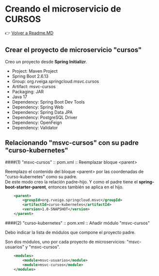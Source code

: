 # Creando el microservicio de CURSOS

👉 [Volver a Readme.MD](Readme.MD)

## Crear el proyecto de microservicio "cursos"

Creo un proyecto desde **Spring Initializr**.

- Project: Maven Project
- Spring Boot 2.6.13
- Group: org.rveiga.springcloud.msvc.cursos
- Artifact: msvc-cursos
- Packaging: JAR
- Java 17
- Dependency: Spring Boot Dev Tools
- Dependency: Spring Web
- Dependency: Spring Data JPA
- Dependency: PostgreSQL Driver
- Dependency: OpenFeign
- Dependency: Validator

## Relacionando "msvc-cursos" con su padre "curso-kubernetes"

####(1) "msvc-cursos" :: pom.xml :: Reemplazar bloque &lt;parent&gt;

Reemplazo el contenido del bloque &lt;parent&gt; por las coordenadas de "curso-kubernetes" como su padre. <br>
De este modo creo la relación padre-hijo. Y como el padre tiene el **spring-boot-starter-parent**, entonces también se aplica en el hijo.

```xml 
    <parent>
        <groupId>org.rveiga.springcloud.msvc</groupId>
        <artifactId>curso-kubernetes</artifactId>
        <version>1.0-SNAPSHOT</version>
    </parent>
```
####(2) "curso-kubernetes" :: pom.xml :: Añadir módulo "msvc-cursos"

Debo indicar la lista de módulos que compone el proyecto padre.

Son dos módulos, uno por cada proyecto de microservicios: "msvc-usuarios" y "msvc-cursos".

```xml 
    <modules>
        <module>msvc-usuarios</module>
        <module>msvc-cursos</module>
    </modules>
```